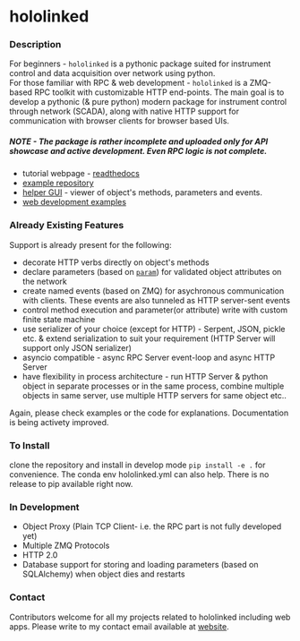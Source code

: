 # hololinked

### Description

For beginners - `hololinked` is a pythonic package suited for instrument control and data acquisition over network using python.
<br/> 
For those familiar with RPC & web development - `hololinked` is a ZMQ-based RPC toolkit with customizable HTTP end-points. 
The main goal is to develop a pythonic (& pure python) modern package for instrument control through network (SCADA), 
along with native HTTP support for communication with browser clients for browser based UIs.  

##### NOTE - The package is rather incomplete and uploaded only for API showcase and active development. Even RPC logic is not complete. <br/>

- tutorial webpage - [readthedocs](https://hololinked.readthedocs.io/en/latest/examples/index.html)
- [example repository](https://github.com/VigneshVSV/hololinked-examples)
- [helper GUI](https://github.com/VigneshVSV/hololinked-portal) - viewer of object's methods, parameters and events. 
- [web development examples](https://hololinked.dev/docs/category/spectrometer-gui)

### Already Existing Features

Support is already present for the following:

- decorate HTTP verbs directly on object's methods
- declare parameters (based on [`param`](https://param.holoviz.org/getting_started.html)) for validated object attributes on the network
- create named events (based on ZMQ) for asychronous communication with clients. These events are also tunneled as HTTP server-sent events
- control method execution and parameter(or attribute) write with custom finite state machine
- use serializer of your choice (except for HTTP) - Serpent, JSON, pickle etc. & extend serialization to suit your requirement (HTTP Server will support only JSON serializer)
- asyncio compatible - async RPC Server event-loop and async HTTP Server 
- have flexibility in process architecture - run HTTP Server & python object in separate processes or in the same process, combine multiple objects in same server, use multiple
  HTTP servers for same object etc.. 

Again, please check examples or the code for explanations. Documentation is being activety improved. 

### To Install

clone the repository and install in develop mode `pip install -e .` for convenience. The conda env hololinked.yml can also help. 
There is no release to pip available right now.  

### In Development

- Object Proxy (Plain TCP Client- i.e. the RPC part is not fully developed yet)
- Multiple ZMQ Protocols
- HTTP 2.0 
- Database support for storing and loading parameters (based on SQLAlchemy) when object dies and restarts

### Contact

Contributors welcome for all my projects related to hololinked including web apps. Please write to my contact email available at [website](https://hololinked.dev).
